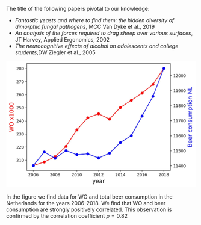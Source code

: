 The title of the following papers pivotal to our knowledge:

  - _Fantastic yeasts and where to find them: the hidden diversity of dimorphic fungal pathogens_, MCC Van Dyke et al., 2019
  - _An analysis of the forces required to drag sheep over various surfaces_, JT Harvey, Applied Ergonomics, 2002
  - _The neurocognitive effects of alcohol on adolescents and college students_,DW Ziegler et al., 2005
  

![Alt text](istherecorrelation.jpg?raw=true "Title")


In the figure we find data for WO and total beer consumption in the Netherlands for the years 2006-2018.
We find that WO and beer consumption are strongly positively correlated.
This observation is confirmed by the correlation coefficient $\rho = 0.82$
